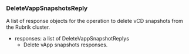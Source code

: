 ### DeleteVappSnapshotsReply
A list of response objects for the operation to delete vCD snapshots from the Rubrik cluster.

- responses: a list of DeleteVappSnapshotReplys
  - Delete vApp snapshots responses.
